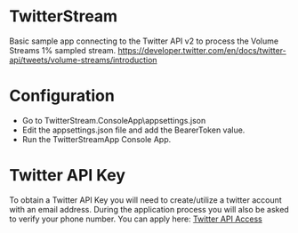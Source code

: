 # TwitterStream
Basic sample app connecting to the Twitter API v2 to process the Volume Streams 1% sampled stream.
https://developer.twitter.com/en/docs/twitter-api/tweets/volume-streams/introduction

# Configuration
* Go to TwitterStream.ConsoleApp\appsettings.json
* Edit the appsettings.json file and add the BearerToken value.
* Run the TwitterStreamApp Console App.

# Twitter API Key
To obtain a Twitter API Key you will need to create/utilize a twitter account with an email address. During the application process you will also be asked to verify your phone number. You can apply here: [Twitter API Access](https://developer.twitter.com/)
